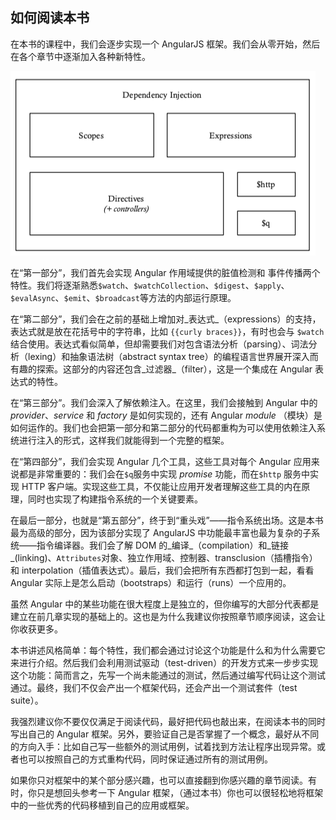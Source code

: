 ## 如何阅读本书

在本书的课程中，我们会逐步实现一个 AngularJS 框架。我们会从零开始，然后在各个章节中逐渐加入各种新特性。

![](/assets/structure_of_angularjs.png)

在“第一部分”，我们首先会实现 Angular 作用域提供的脏值检测和 事件传播两个特性。我们将逐渐熟悉`$watch`、`$watchCollection`、`$digest`、`$apply`、`$evalAsync`、`$emit`、`$broadcast`等方法的内部运行原理。

在“第二部分”，我们会在之前的基础上增加对_表达式_（expressions）的支持，表达式就是放在花括号中的字符串，比如 `{{curly braces}}`，有时也会与 `$watch` 结合使用。表达式看似简单，但却需要我们对包含语法分析（parsing）、词法分析（lexing）和抽象语法树（abstract syntax tree）的编程语言世界展开深入而有趣的探索。这部分的内容还包含_过滤器_（filter），这是一个集成在 Angular 表达式的特性。

在“第三部分”。我们会深入了解依赖注入。在这里，我们会接触到 Angular 中的 _provider_、_service_ 和 _factory_ 是如何实现的，还有 Angular _module_ （模块）是如何运作的。我们也会把第一部分和第二部分的代码都重构为可以使用依赖注入系统进行注入的形式，这样我们就能得到一个完整的框架。

在“第四部分”，我们会实现 Angular 几个工具，这些工具对每个 Angular 应用来说都是非常重要的：我们会在`$q`服务中实现 _promise_ 功能，而在`$http` 服务中实现 HTTP 客户端。实现这些工具，不仅能让应用开发者理解这些工具的内在原理，同时也实现了构建指令系统的一个关键要素。

在最后一部分，也就是“第五部分”，终于到“重头戏”——指令系统出场。这是本书最为高级的部分，因为该部分实现了 AngularJS 中功能最丰富也最为复杂的子系统——指令编译器。我们会了解 DOM 的_编译_（compilation）和_链接_(linking)、`Attributes`对象、独立作用域、控制器、transclusion（插槽指令）和 interpolation（插值表达式）。最后，我们会把所有东西都打包到一起，看看 Angular 实际上是怎么启动（bootstraps）和运行（runs）一个应用的。

虽然 Angular 中的某些功能在很大程度上是独立的，但你编写的大部分代表都是建立在前几章实现的基础上的。这也是为什么我建议你按照章节顺序阅读，这会让你收获更多。

本书讲述风格简单：每个特性，我们都会通过讨论这个功能是什么和为什么需要它来进行介绍。然后我们会利用测试驱动（test-driven）的开发方式来一步步实现这个功能：简而言之，先写一个尚未能通过的测试，然后通过编写代码让这个测试通过。最终，我们不仅会产出一个框架代码，还会产出一个测试套件（test suite）。

我强烈建议你不要仅仅满足于阅读代码，最好把代码也敲出来，在阅读本书的同时写出自己的 Angular 框架。另外，要验证自己是否掌握了一个概念，最好从不同的方向入手：比如自己写一些额外的测试用例，试着找到方法让程序出现异常。或者也可以按照自己的方式重构代码，同时保证通过所有的测试用例。

如果你只对框架中的某个部分感兴趣，也可以直接翻到你感兴趣的章节阅读。有时，你只是想回头参考一下 Angular 框架，（通过本书）你也可以很轻松地将框架中的一些优秀的代码移植到自己的应用或框架。